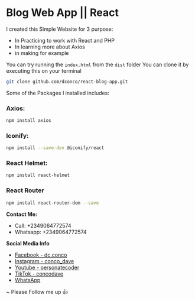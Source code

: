 # Blog Web App || React
I created this Simple Website for 3 purpose:

-   In Practicing to work with React and PHP
-   In learning more about Axios 
-   in making for example

You can try running the `index.html` from the `dist` folder
You can clone it by executing this on your terminal
```bash
git clone github.com/dconco/react-blog-app.git
```
Some of the Packages I installed includes:

### Axios: 
```bash
npm install axios 
```
### Iconify: 
```bash
npm install --save-dev @iconify/react
```
### React Helmet:
```bash
npm install react-helmet
```
### React Router
```bash
npm install react-router-dom --save
```

__Contact Me:__
-   Call: +2349064772574
-   Whatsapp: +2349064772574

__Social Media Info__
-   [Facebook - dc.conco](https://facebook.com/dc.conco)
-   [Instagram - conco_dave](https://instagram.com/conco_dave)
-   [Youtube - personatecoder](https://youtube.com/@personatecoder)
-   [TikTok - concodave](https://tiktok.com/@concodave)
-   [WhatsApp](https://wa.me/+2349064772574)


~ Please Follow me up 👍